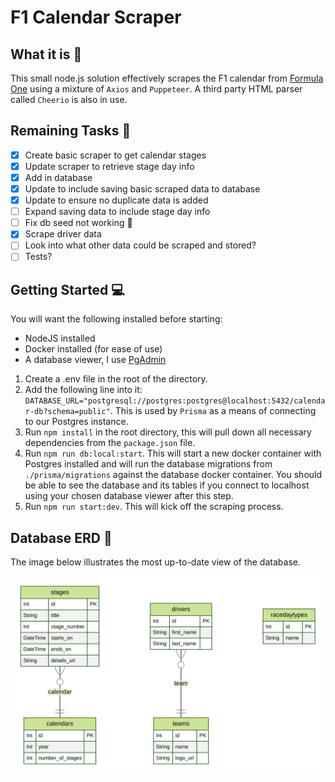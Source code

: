 # F1 Calendar Scraper

## What it is :rocket:
This small node.js solution effectively scrapes the F1 calendar from [Formula One](https://www.formula1.com/) using a mixture of `Axios` and `Puppeteer`. A third party HTML parser called `Cheerio` is also in use.

## Remaining Tasks :construction:
- [x] Create basic scraper to get calendar stages
- [x] Update scraper to retrieve stage day info
- [x] Add in database
- [x] Update to include saving basic scraped data to database
- [x] Update to ensure no duplicate data is added
- [ ] Expand saving data to include stage day info
- [ ] Fix db seed not working 🐛
- [x] Scrape driver data
- [ ] Look into what other data could be scraped and stored?
- [ ] Tests?

## Getting Started :computer:
You will want the following installed before starting:
- NodeJS installed
- Docker installed (for ease of use)
- A database viewer, I use [PgAdmin](https://www.pgadmin.org/)

1. Create a .env file in the root of the directory.
2. Add the following line into it: `DATABASE_URL="postgresql://postgres:postgres@localhost:5432/calendar-db?schema=public"`. This is used by `Prisma` as a means of connecting to our Postgres instance.
3. Run `npm install` in the root directory, this will pull down all necessary dependencies from the `package.json` file.
4. Run `npm run db:local:start`. This will start a new docker container with Postgres installed and will run the database migrations from `./prisma/migrations` against the database docker container. You should be able to see the database and its tables if you connect to localhost using your chosen database viewer after this step.
6. Run `npm run start:dev`. This will kick off the scraping process.

## Database ERD :eyes:
The image below illustrates the most up-to-date view of the database.

![](./prisma/calendar-diagram.svg)
